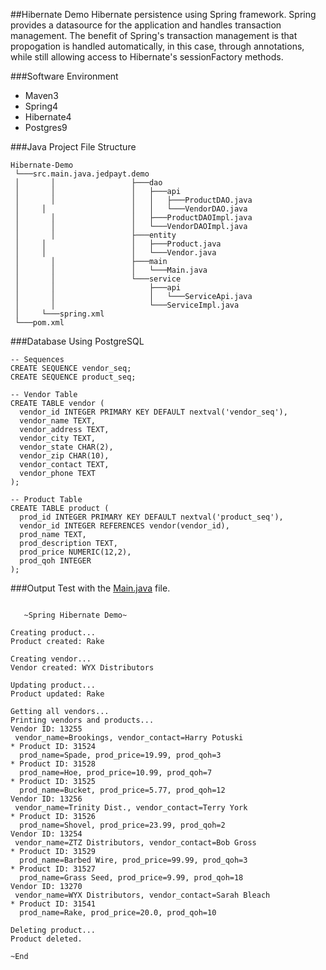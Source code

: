 ##Hibernate Demo
Hibernate persistence using Spring framework. Spring provides a datasource
for the application and handles transaction management. The benefit of 
Spring's transaction management is that propogation is handled automatically, 
in this case, through annotations, while still allowing access to Hibernate's 
sessionFactory methods.  


###Software Environment
* Maven3
* Spring4 
* Hibernate4 
* Postgres9


###Java Project File Structure
```
Hibernate-Demo
 └───src.main.java.jedpayt.demo
 │       │                 ├───dao
 │       │                 │   ├───api
 │       │                 │   │   ├───ProductDAO.java
 │	   │			       │   │   └───VendorDAO.java
 │       │                 │   ├───ProductDAOImpl.java
 │       │                 │   └───VendorDAOImpl.java
 │       │                 ├───entity
 │	   │			       │   ├───Product.java
 │	   │			       │   └───Vendor.java
 │       │                 ├───main
 │       │			       │   └───Main.java
 │       │                 └───service
 │       │                     ├───api
 │       │			       	   │   └───ServiceApi.java
 │       │		               └───ServiceImpl.java
 │	   └───spring.xml
 └───pom.xml
```
 

###Database
Using PostgreSQL
```
-- Sequences
CREATE SEQUENCE vendor_seq;
CREATE SEQUENCE product_seq;

-- Vendor Table
CREATE TABLE vendor (
  vendor_id INTEGER PRIMARY KEY DEFAULT nextval('vendor_seq'),
  vendor_name TEXT,
  vendor_address TEXT,
  vendor_city TEXT,
  vendor_state CHAR(2),
  vendor_zip CHAR(10),
  vendor_contact TEXT,
  vendor_phone TEXT
);

-- Product Table
CREATE TABLE product (
  prod_id INTEGER PRIMARY KEY DEFAULT nextval('product_seq'),
  vendor_id INTEGER REFERENCES vendor(vendor_id),
  prod_name TEXT,
  prod_description TEXT,
  prod_price NUMERIC(12,2),
  prod_qoh INTEGER
);
```

###Output
Test with the [Main.java](https://github.com/bowebgit/Hibernate-Demo/blob/master/src/main/java/jedpayt/demo/main/Main.java) file.

```

   ~Spring Hibernate Demo~ 
   
Creating product...
Product created: Rake

Creating vendor...
Vendor created: WYX Distributors

Updating product...
Product updated: Rake

Getting all vendors...
Printing vendors and products...
Vendor ID: 13255
 vendor_name=Brookings, vendor_contact=Harry Potuski
* Product ID: 31524
  prod_name=Spade, prod_price=19.99, prod_qoh=3
* Product ID: 31528
  prod_name=Hoe, prod_price=10.99, prod_qoh=7
* Product ID: 31525
  prod_name=Bucket, prod_price=5.77, prod_qoh=12
Vendor ID: 13256
 vendor_name=Trinity Dist., vendor_contact=Terry York
* Product ID: 31526
  prod_name=Shovel, prod_price=23.99, prod_qoh=2
Vendor ID: 13254
 vendor_name=ZTZ Distributors, vendor_contact=Bob Gross
* Product ID: 31529
  prod_name=Barbed Wire, prod_price=99.99, prod_qoh=3
* Product ID: 31527
  prod_name=Grass Seed, prod_price=9.99, prod_qoh=18
Vendor ID: 13270
 vendor_name=WYX Distributors, vendor_contact=Sarah Bleach
* Product ID: 31541
  prod_name=Rake, prod_price=20.0, prod_qoh=10

Deleting product...
Product deleted. 

~End

```



